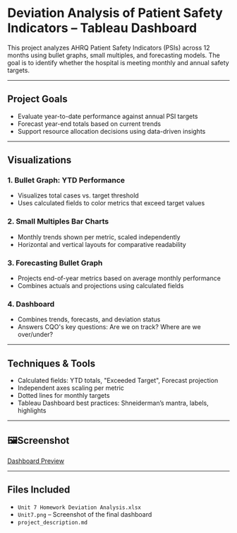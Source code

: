 # Deviation Analysis of Patient Safety Indicators – Tableau Dashboard

This project analyzes AHRQ Patient Safety Indicators (PSIs) across 12 months using bullet graphs, small multiples, and forecasting models. The goal is to identify whether the hospital is meeting monthly and annual safety targets.

---

## Project Goals

- Evaluate year-to-date performance against annual PSI targets
- Forecast year-end totals based on current trends
- Support resource allocation decisions using data-driven insights

---

## Visualizations

### 1. **Bullet Graph: YTD Performance**
- Visualizes total cases vs. target threshold
- Uses calculated fields to color metrics that exceed target values

### 2. **Small Multiples Bar Charts**
- Monthly trends shown per metric, scaled independently
- Horizontal and vertical layouts for comparative readability

### 3. **Forecasting Bullet Graph**
- Projects end-of-year metrics based on average monthly performance
- Combines actuals and projections using calculated fields

### 4. **Dashboard**
- Combines trends, forecasts, and deviation status
- Answers CQO's key questions: Are we on track? Where are we over/under?

---

## Techniques & Tools

- Calculated fields: YTD totals, "Exceeded Target", Forecast projection
- Independent axes scaling per metric
- Dotted lines for monthly targets
- Tableau Dashboard best practices: Shneiderman’s mantra, labels, highlights

---

## 🖼Screenshot

[Dashboard Preview](./Unit7.png)

---

## Files Included

- `Unit 7 Homework Deviation Analysis.xlsx`
- `Unit7.png` – Screenshot of the final dashboard
- `project_description.md`
